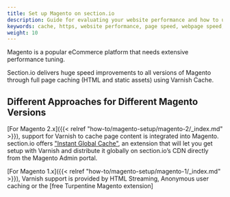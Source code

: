 ```yaml
---
title: Set up Magento on section.io
description: Guide for evaluating your website performance and how to use section.io to make improvements.
keywords: cache, https, website performance, page speed, webpage speed, website security, content delivery network, CDN
weight: 10
---
```


Magento is a popular eCommerce platform that needs extensive performance tuning.

Section.io delivers huge speed improvements to all versions of Magento through full page caching (HTML and static assets) using Varnish Cache.

## Different Approaches for Different Magento Versions

[For Magento 2.x]({{< relref "how-to/magento-setup/magento-2/_index.md" >}}), support for Varnish to cache page content is integrated into Magento. section.io offers ["Instant Global Cache"](#magento-2-extension), an extension that will let you get setup with Varnish and distribute it globally on section.io’s CDN directly from the Magento Admin portal.

[For Magento 1.x]({{< relref "how-to/magento-setup/magento-1/_index.md" >}}), Varnish support is provided by HTML Streaming, Anonymous user caching or the [free Turpentine Magento extension]
